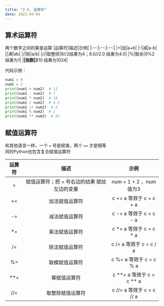 ```yaml
---
title: "2-5. 运算符"
date: 2023-04-04
---
```

## 算术运算符

两个数字之间的算是运算
|运算符|描述|示例|
|:--:|:--:|:--:|
|+|加|a+b|
|-|减|a-b|
|*|乘|a*b|
|/|除|a/b|
|//|取整除|9//2结果为4；9.0//2.0 结果为4.0|
|%|取余|9%2 结果为1|
|**|指数|2**10 结果为1024|

代码示例：

```python
num1 = 9
num2 = 2
print(num1 + num2)  # 11
print(num1 - num2)  # 7
print(num1 * num2)  # 18
print(num1 / num2)  # 4.5
print(num1 // num2)  # 4
print(num1 % num2)  # 1
print(num1 ** num2)  # 81
```

## 赋值运算符
和其他语言一样，一个 `=` 号是赋值，两个 `==` 才是相等  
同时Python也包含复合赋值运算符

|运算符|描述|示例|
|:-:|:-:|:-:|
|=|赋值运算符；把 = 号右边的结果 赋给 左边的变量|num = 1 + 2 ，num值为3|
|+=|加法赋值运算符|c += a 等效于 c = c + a|
|-=|减法赋值运算符|c -= a 等效于 c = c - a|
|*=|乘法赋值运算符|c *= a 等效于 c = c * a|
|/=|除法赋值运算符|c /= a 等效于 c = c / a|
|%=|取模赋值运算符|c %= a 等效于 c = c % a|
|**=|幂赋值运算符|c **= a 等效于 c = c ** a|
|//=|取整除赋值运算符|c //= a 等效于 c = c // a|
